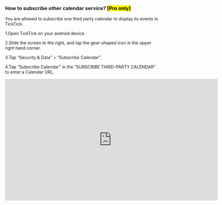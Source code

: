 ### How to subscribe other calendar service? <mark>[Pro only]</mark>
You are allowed to subscribe one third party calendar to display its events in TickTick.

1.Open TickTick on your android device. 

2.Slide the screen to the right, and tap the gear-shaped icon in the upper right hand corner.

3.Tap “Security & Data” > “Subscribe Calendar”.

4.Tap “Subscribe Calendar” in the “SUBSCRIBE THIRD-PARTY CALENDAR” to enter a Calendar URL. 

<iframe width="700" height="400" src="https://www.youtube.com/embed/-wKLzzvLMsU?list=PLbWRKVi0_aTFbQcYoQHar2TR88yoO190U" frameborder="0" allowfullscreen></iframe>
